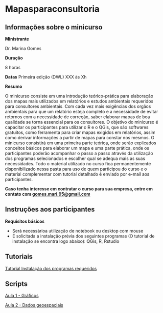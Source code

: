 # Mapasparaconsultoria
## Informações sobre o minicurso

**Ministrante**

Dr. Marina Gomes

**Duração**

8 horas 

**Datas**
Primeira edição (DWL)
XXX às Xh

**Resumo**

O minicurso consiste em uma introdução teórico-prática para elaboração dos mapas mais utilizados em relatórios e estudos ambientais requeridos para consultores ambientais. Com cada vez mais exigências dos orgãos ambientais para que um relatório esteja completo e a necessidade de evitar retornos com a necessidade de correção, saber elaborar mapas de boa qualidade se torna essencial para os consultores. O objetivo do minicurso é capacitar os participantes para utilizar o R e o QGis, que são softwares gratuitos, como ferramenta para criar mapas exigidos em relatórios, assim como derivar informações a partir de mapas para constar nos mesmos. O minicurso consistirá em uma primeira parte teórica, onde serão explicados conceitos básicos para elaborar um mapa e uma parte prática, onde os participantes poderão acompanhar o passo a passo através da utilização dos programas selecionados e escolher qual se adequa mais as suas necessidades. Todo o material utilizado no curso fica permanentemente disponibilizado nessa pasta para uso de quem participou do curso e o material complementar com tutorial detalhado é enviado por e-mail aos participantes.

**Caso tenha interesse em contratar o curso para sua empresa, entre em contato com gomes.mari.95@gmail.com**

## Instruções aos participantes

**Requisitos básicos**  
- Será necessárioa utilização de notebook ou desktop com mouse
- É solicitada a instalação prévia dos seguintes programas (O tutorial de instalação se encontra logo abaixo): QGis, R, Rstudio

## Tutoriais

[Tutorial Instalação dos programas requeridos](https://drive.google.com/file/d/1eor5LsZhal5-l2ZYjXWPTXCNQyFm3S1n/view?usp=drive_link)


## Scripts

[Aula 1 - Gráficos](https://github.com/marinagomesdip/minicurso-analisebiodiversidade-r/blob/main/Scripts/Aula%20%202%20-%20Gr%C3%A1ficos.R) <br>

[Aula 2 - Dados geoespaciais](https://github.com/marinagomesdip/minicurso-analisebiodiversidade-r/blob/main/Scripts/Aula%203%20-%20Dados%20Geoespaciais.R) <br>


